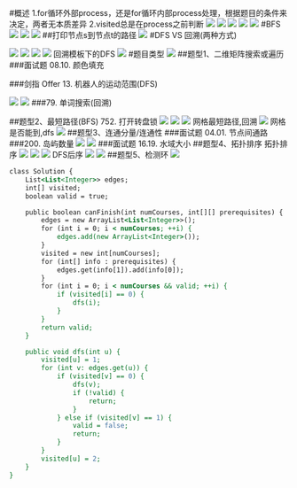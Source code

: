 #概述
1.for循环外部process，还是for循环内部process处理，根据题目的条件来决定，两者无本质差异
2.visited总是在process之前判断
![](.z_01_算法_类别_DFS_images/fdcbefbe.png)
![](.z_01_算法_类别_DFS_images/5ce07443.png)
![](.z_01_算法_类别_DFS_images/771db16e.png)
![](.z_01_算法_类别_DFS_images/8f800f2e.png)
![](.z_01_算法_类别_DFS_images/978a1188.png)
#BFS
![](.z_01_算法_类别_DFS_images/70384178.png)
![](.z_01_算法_类别_DFS_images/1d3622af.png)
![](.z_01_算法_类别_DFS_images/49b803a6.png)
##打印节点s到节点t的路径
![](.z_01_算法_类别_DFS_images/2b32dfcb.png)
#DFS VS 回溯(两种方式)

[](https://sexywp.com/whats-the-difference-between-backtracking-n-dfs.htm)
![](.z_01_算法_类别_DFS&BFS_images/f51f4e66.png)
![](.z_01_算法_类别_DFS&BFS_images/a4371452.png)
![](.z_01_算法_类别_DFS&BFS_images/5f2bb790.png)
![](.z_01_算法_类别_DFS&BFS_images/fb5d0a90.png)
回溯模板下的DFS
![](.z_01_算法_类别_DFS&BFS_images/d8d99fd9.png)
#题目类型
![](.z_01_算法_类别_DFS&BFS_images/71d76880.png)
##题型1、二维矩阵搜索或遍历 
###面试题 08.10. 颜色填充
[](https://leetcode-cn.com/problems/color-fill-lcci/)

###剑指 Offer 13. 机器人的运动范围(DFS)

[](https://leetcode-cn.com/problems/ji-qi-ren-de-yun-dong-fan-wei-lcof/)
![](.z_01_算法_类别_DFS&BFS_images/e76c9ea2.png)
![](.z_01_算法_类别_DFS&BFS_images/7115264e.png)
###79. 单词搜索(回溯)


##题型2、最短路径(BFS) 
752. 打开转盘锁
![](.z_01_算法_类别_DFS&BFS_images/ed80fa04.png)
![](.z_01_算法_类别_DFS&BFS_images/f09a1112.png)
![](.z_01_算法_类别_DFS&BFS_images/57d06482.png)
[](https://leetcode-cn.com/problems/open-the-lock/)
网格最短路径,回溯
![](.z_01_算法_类别_DFS&BFS_images/d9d24bde.png)
网格是否能到,dfs
![](.z_01_算法_类别_DFS&BFS_images/bd0e91de.png)
##题型3、连通分量/连通性 
###面试题 04.01. 节点间通路
[](https://leetcode-cn.cdfsom/problems/route-between-nodes-lcci/)
###200. 岛屿数量
[](https://leetcode-cn.com/problems/number-of-islands/)
![](.z_01_算法_类别_DFS&BFS_images/1a377543.png)
![](.z_01_算法_类别_DFS&BFS_images/9c995acd.png)
###面试题 16.19. 水域大小
[](https://leetcode-cn.com/problems/pond-sizes-lcci/)
##题型4、拓扑排序 
拓扑排序
![](.z_01_算法_类别_DFS&BFS_images/487dc038.png)
![](.z_01_算法_类别_DFS&BFS_images/39ae75b1.png)
![](.z_01_算法_类别_DFS&BFS_images/064ddcf8.png)
DFS后序
![](.z_01_算法_类别_DFS&BFS_images/904cd7e4.png)
![](.z_01_算法_类别_DFS&BFS_images/6bd5582b.png)
##题型5、检测环
![](.z_01_算法_类别_DFS&BFS_images/4d561bca.png)
[](https://leetcode-cn.com/problems/course-schedule/)
```asp
class Solution {
    List<List<Integer>> edges;
    int[] visited;
    boolean valid = true;

    public boolean canFinish(int numCourses, int[][] prerequisites) {
        edges = new ArrayList<List<Integer>>();
        for (int i = 0; i < numCourses; ++i) {
            edges.add(new ArrayList<Integer>());
        }
        visited = new int[numCourses];
        for (int[] info : prerequisites) {
            edges.get(info[1]).add(info[0]);
        }
        for (int i = 0; i < numCourses && valid; ++i) {
            if (visited[i] == 0) {
                dfs(i);
            }
        }
        return valid;
    }

    public void dfs(int u) {
        visited[u] = 1;
        for (int v: edges.get(u)) {
            if (visited[v] == 0) {
                dfs(v);
                if (!valid) {
                    return;
                }
            } else if (visited[v] == 1) {
                valid = false;
                return;
            }
        }
        visited[u] = 2;
    }
}
```

